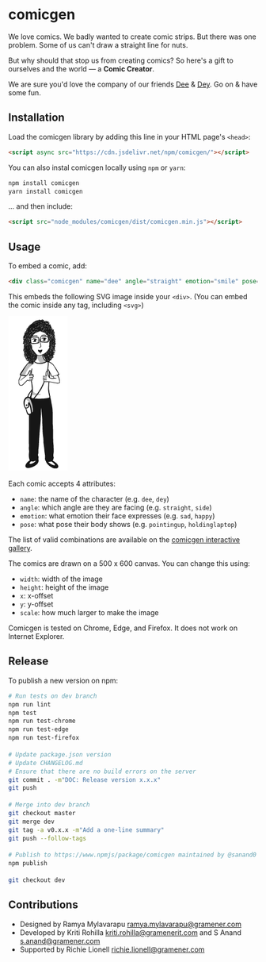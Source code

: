 # comicgen

<!-- var introduction -->
We love comics. We badly wanted to create comic strips. But there was one
problem. Some of us can't draw a straight line for nuts.

But why should that stop us from creating comics? So here's a gift to ourselves
and the world &mdash; a **Comic Creator**.

We are sure you'd love the company of our friends [Dee](#?name=dee) &
[Dey](#?name=dey). Go on & have some fun.
<!-- end -->

<!-- var usage -->
## Installation

Load the comicgen library by adding this line in your HTML page's `<head>`:

```html
<script async src="https://cdn.jsdelivr.net/npm/comicgen/"></script>
```

You can also instal comicgen locally using `npm` or `yarn`:

```bash
npm install comicgen
yarn install comicgen
```

... and then include:

```html
<script src="node_modules/comicgen/dist/comicgen.min.js"></script>
```

## Usage

To embed a comic, add:

```html
<div class="comicgen" name="dee" angle="straight" emotion="smile" pose="thumbsup"></div>
```

This embeds the following SVG image inside your `<div>`.
(You can embed the comic inside any tag, including `<svg>`)

![name=dee angle=straight emotion=smile pose=thumbsup](docs/dee-straight-smile-thumbsup.png)

Each comic accepts 4 attributes:

- `name`: the name of the character (e.g. `dee`, `dey`)
- `angle`: which angle are they are facing (e.g. `straight`, `side`)
- `emotion`: what emotion their face expresses (e.g. `sad`, `happy`)
- `pose`: what pose their body shows (e.g. `pointingup`, `holdinglaptop`)

The list of valid combinations are available on the
[comicgen interactive gallery](https://gramener.com/comicgen/).

The comics are drawn on a 500 x 600 canvas. You can change this using:

- `width`: width of the image
- `height`: height of the image
- `x`: x-offset
- `y`: y-offset
- `scale`: how much larger to make the image

Comicgen is tested on Chrome, Edge, and Firefox. It does not work on Internet Explorer.

<!-- end -->


## Release

To publish a new version on npm:

```bash
# Run tests on dev branch
npm run lint
npm test
npm run test-chrome
npm run test-edge
npm run test-firefox

# Update package.json version
# Update CHANGELOG.md
# Ensure that there are no build errors on the server
git commit . -m"DOC: Release version x.x.x"
git push

# Merge into dev branch
git checkout master
git merge dev
git tag -a v0.x.x -m"Add a one-line summary"
git push --follow-tags

# Publish to https://www.npmjs/package/comicgen maintained by @sanand0
npm publish

git checkout dev
```


## Contributions

- Designed by Ramya Mylavarapu <ramya.mylavarapu@gramener.com>
- Developed by Kriti Rohilla <kriti.rohilla@gramenerit.com> and S Anand <s.anand@gramener.com>
- Supported by Richie Lionell <richie.lionell@gramener.com>
